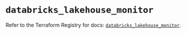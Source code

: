 # `databricks_lakehouse_monitor`

Refer to the Terraform Registry for docs: [`databricks_lakehouse_monitor`](https://registry.terraform.io/providers/databricks/databricks/1.49.0/docs/resources/lakehouse_monitor).
